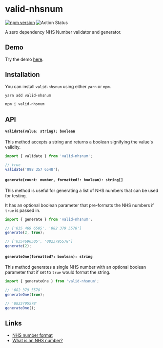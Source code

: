 # valid-nhsnum

[![npm version](https://badge.fury.io/js/valid-nhsnum.svg)](https://badge.fury.io/js/valid-nhsnum)
![Action Status](https://github.com/rowellx68/valid-nhsnum/actions/workflows/main.yml/badge.svg)

A zero dependency NHS Number validator and generator.

## Demo

Try the demo [here](https://rowellx68.github.io/valid-nhsnum/).

## Installation

You can install `valid-nhsnum` using either `yarn` or `npm`.

```bash
yarn add valid-nhsnum

npm i valid-nhsnum
```

## API

#### `validate(value: string): boolean`

This method accepts a string and returns a boolean signifying the value's validity.

```ts
import { validate } from 'valid-nhsnum';

// true
validate('098 357 6548');
```


#### `generate(count: number, formatted?: boolean): string[]`

This method is useful for generating a list of NHS numbers that can be used for testing.

It has an optional boolean parameter that pre-formats the NHS numbers if `true` is passed in.

```ts
import { generate } from 'valid-nhsnum';

// ['035 469 6505', '082 379 5578']
generate(2, true);

// ['0354696505', '0823795578']
generate(2);
```


#### `generateOne(formatted?: boolean): string`

This method generates a single NHS number with an optional boolean parameter that if set to `true` would format the string.

```ts
import { generateOne } from 'valid-nhsnum';

// '082 379 5578'
generateOne(true);

// '0823795578'
generateOne();
```

## Links

- [NHS number format](https://en.wikipedia.org/wiki/NHS_number#Format)
- [What is an NHS number?](https://www.nhs.uk/using-the-nhs/about-the-nhs/what-is-an-nhs-number/)
